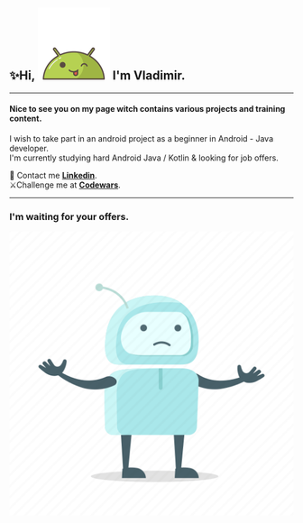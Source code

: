 ## ✨Hi, ![AndroidBro](res/1608236.png) I'm Vladimir. 
____

#### Nice to see you on my page witch contains various projects and training content.

I wish to take part in an android project as a beginner in Android -
Java developer.  
I'm currently studying hard Android Java / Kotlin & looking for job offers.

📩   Contact me **[Linkedin][1]**.  
⚔️Challenge me at **[Codewars][2]**. 
____
[1]::(https://www.linkedin.com/in/vladimir-larichev-5a8ba2217/)
[2]::(https://www.codewars.com/users/freeky92)

### I'm waiting for your offers.

![Looking for Job](res/5211129.png)
